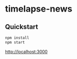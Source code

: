 # timelapse-news

## Quickstart

```sh
npm install
npm start
```

[http://localhost:3000](http://localhost:3000)


